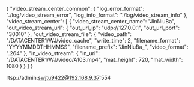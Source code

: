 {
	"video_stream_center_common": {
		"log_error_format": "./log/video_stream_error",
		"log_info_format": "./log/video_stream_info"
	},
	"video_stream_center": [
		{
			"video_stream_center_name": "JinNiuBa",
			"out_video_stream_url": {
				"out_url_ip": "udp://127.0.0.1",
				"out_url_port": "30010"
			},
			"out_video_stream_file": {
				"video_path": "/DATACENTER1/WJ/video_cache",
				"write_time": 2,
				"filename_format": "YYYYMMDDTHHMMSS",
				"filename_prefix": "JinNiuBa_",
				"video_format": ".264"
			},
			"in_video_stream": {
				"in_url": "/DATACENTER1/WJ/video/A103.mp4",
				"mat_height": 720,
				"mat_width": 1080
			}
		}
	]
}

rtsp://admin:swjtu9422@192.168.9.37:554